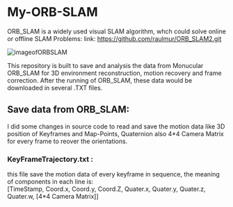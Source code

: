 # My-ORB-SLAM
ORB_SLAM is a widely used visual SLAM algorithm, whch could solve online or offline SLAM Problems:
link: https://github.com/raulmur/ORB_SLAM2.git

![imageofORBSLAM]()

This repository is built to save and analysis the data from Monucular ORB_SLAM for 3D environment reconstruction, motion recovery and frame correction.
After the running of ORB_SLAM, these data would be downloaded in several .TXT files. 

## Save data from ORB_SLAM:
I did some changes in source code to read and save the motion data like 3D position of Keyframes and Map-Points, Quaternion also 4*4 Camera Matrix for every frame to reover the orientations.

### KeyFrameTrajectory.txt :
this file save the motion data of every keyframe in sequence, the meaning of components in each line is:\
[TimeStamp, Coord.x, Coord.y, Coord.Z, Quater.x, Quater.y, Quater.z, Quater.w, [4*4 Camera Matrix]]

